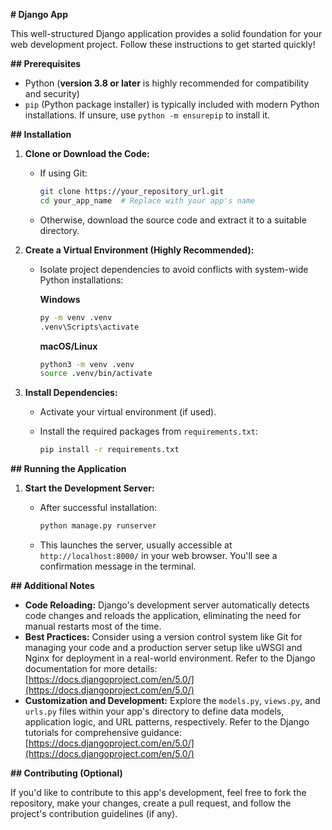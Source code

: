 **# Django App**

This well-structured Django application provides a solid foundation for your web development project. Follow these instructions to get started quickly!

**## Prerequisites**

- Python (**version 3.8 or later** is highly recommended for compatibility and security)
- `pip` (Python package installer) is typically included with modern Python installations. If unsure, use `python -m ensurepip` to install it.

**## Installation**

1. **Clone or Download the Code:**
   - If using Git:
     ```bash
     git clone https://your_repository_url.git
     cd your_app_name  # Replace with your app's name
     ```
   - Otherwise, download the source code and extract it to a suitable directory.

2. **Create a Virtual Environment (Highly Recommended):**
   - Isolate project dependencies to avoid conflicts with system-wide Python installations:

     **Windows**

     ```bash
     py -m venv .venv
     .venv\Scripts\activate
     ```

     **macOS/Linux**

     ```bash
     python3 -m venv .venv
     source .venv/bin/activate
     ```

3. **Install Dependencies:**
   - Activate your virtual environment (if used).
   - Install the required packages from `requirements.txt`:

     ```bash
     pip install -r requirements.txt
     ```

**## Running the Application**

1. **Start the Development Server:**
   - After successful installation:

     ```bash
     python manage.py runserver
     ```

   - This launches the server, usually accessible at `http://localhost:8000/` in your web browser. You'll see a confirmation message in the terminal.

**## Additional Notes**

- **Code Reloading:** Django's development server automatically detects code changes and reloads the application, eliminating the need for manual restarts most of the time.
- **Best Practices:** Consider using a version control system like Git for managing your code and a production server setup like uWSGI and Nginx for deployment in a real-world environment. Refer to the Django documentation for more details: [https://docs.djangoproject.com/en/5.0/](https://docs.djangoproject.com/en/5.0/)
- **Customization and Development:** Explore the `models.py`, `views.py`, and `urls.py` files within your app's directory to define data models, application logic, and URL patterns, respectively. Refer to the Django tutorials for comprehensive guidance: [https://docs.djangoproject.com/en/5.0/](https://docs.djangoproject.com/en/5.0/)

**## Contributing (Optional)**

If you'd like to contribute to this app's development, feel free to fork the repository, make your changes, create a pull request, and follow the project's contribution guidelines (if any).
